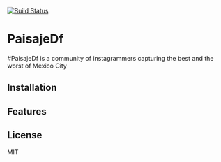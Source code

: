 
[![Build Status](https://secure.travis-ci.org/raulpineda/PaisajeDf.png)](https://travis-ci.org/raulpineda/PaisajeDf)

# PaisajeDf

  #PaisajeDf is a community of instagrammers capturing the best and the worst of Mexico City

## Installation



## Features

   

## License

  MIT
